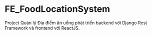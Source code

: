 # FE_FoodLocationSystem
Project Quản lý Địa điểm ăn uống phát triển backend với Django Rest Framework và frontend với ReactJS.
